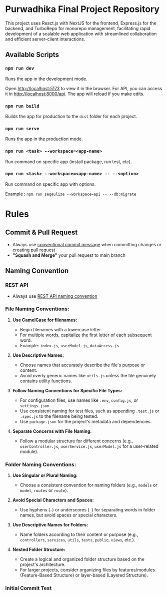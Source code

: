 # Purwadhika Final Project Repository

This project uses React.js with NextJS for the frontend, Express.js for the backend, and TurboRepo for monorepo management, facilitating rapid development of a scalable web application with streamlined collaboration and efficient server-client interactions.

## Available Scripts

### `npm run dev`

Runs the app in the development mode.

Open [http://localhost:5173](http://localhost:5173) to view it in the browser. For API, you can access it in [http://localhost:8000/api](http://localhost:8000/api). The app will reload if you make edits.

### `npm run build`

Builds the app for production to the `dist` folder for each project.

### `npm run serve`

Runs the app in the production mode.

### `npm run <task> --workspace=<app-name>`

Run command on specific app (install package, run test, etc).

### `npm run <task> --workspace=<app-name> -- --<option>`

Run command on specific app with options.

Example : `npm run seqeulize --workspace=api -- --db:migrate`

# Rules

## Commit & Pull Request

- Always use [conventional commit message](https://www.conventionalcommits.org/en/v1.0.0/) when committing changes or creating pull request
- **"Squash and Merge"** your pull request to main branch

## Naming Convention

### REST API

- Always use [REST API naming convention](https://restfulapi.net/resource-naming/)

### File Naming Conventions:

1. **Use CamelCase for filenames:**

   - Begin filenames with a lowercase letter.
   - For multiple words, capitalize the first letter of each subsequent word.
   - Example: `index.js`, `userModel.js`, `dataAccess.js`

2. **Use Descriptive Names:**

   - Choose names that accurately describe the file's purpose or content.
   - Avoid overly generic names like `utils.js` unless the file genuinely contains utility functions.

3. **Follow Naming Conventions for Specific File Types:**

   - For configuration files, use names like `.env`, `config.js`, or `settings.json`.
   - Use consistent naming for test files, such as appending `.test.js` or `.spec.js` to the filename being tested.
   - Use `package.json` for the project's metadata and dependencies.

4. **Separate Concerns with File Naming:**
   - Follow a modular structure for different concerns (e.g., `userController.js`, `userService.js`, `userModel.js` for a user-related module).

### Folder Naming Conventions:

1. **Use Singular or Plural Naming:**

   - Choose a consistent convention for naming folders (e.g., `models` or `model`, `routes` or `route`).

2. **Avoid Special Characters and Spaces:**

   - Use hyphens (`-`) or underscores (`_`) for separating words in folder names, but avoid spaces or special characters.

3. **Use Descriptive Names for Folders:**

   - Name folders according to their content or purpose (e.g., `controllers`, `services`, `utils`, `tests`, `public`, `views`, etc.).

4. **Nested Folder Structure:**
   - Create a logical and organized folder structure based on the project's architecture.
   - For larger projects, consider organizing files by features/modules (Feature-Based Structure) or layer-based (Layered Structure).

### Initial Commit Test
